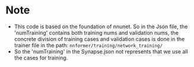 # Note
- This code is based on the foundation of nnunet. So in the Json file, the 'numTraining' contains both training nums and validation nums, the concrete division of training cases and validation cases is done in the trainer file in the path: ```nnformer/training/network_training/```
- So the 'numTraining' in the Synapse.json not represents that we use all the cases for training.
